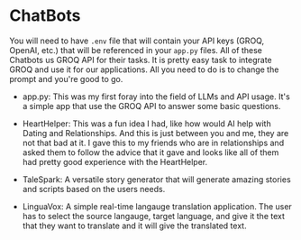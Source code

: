 # ChatBots
You will need to have `.env` file that will contain your API keys (GROQ, OpenAI, etc.) that will be referenced in your `app.py` files. All of these Chatbots us GROQ API for their tasks. It is pretty easy task to integrate GROQ and use it for our applications. All you need to do is to change the prompt and you're good to go.

- app.py: This was my first foray into the field of LLMs and API usage. It's a simple app that use the GROQ API to answer some basic questions.

- HeartHelper: This was a fun idea I had, like how would AI help with Dating and Relationships. And this is just between you and me, they are not that bad at it. I gave this to my friends who are in relationships and asked them to follow the advice that it gave and looks like all of them had pretty good experience with the HeartHelper.

- TaleSpark: A versatile story generator that will generate amazing stories and scripts based on the users needs.

- LinguaVox: A simple real-time langauge translation application. The user has to select the source langauge, target language, and give it the text that they want to translate and it will give the translated text.
